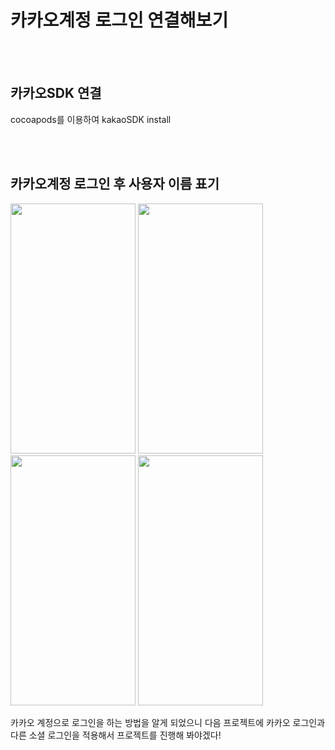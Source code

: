 # 카카오계정 로그인 연결해보기
<br/> <br/> 

## 카카오SDK 연결 
cocoapods를 이용하여 kakaoSDK install 

<br/> <br/> 


## 카카오계정 로그인 후 사용자 이름 표기 
<img src="https://github.com/JeongKiKi/KakaoLogin/assets/125369115/ecb50bdd-6301-42fb-ab00-648d8b91c2c8" width="200" height="400"/>
<img src="https://github.com/JeongKiKi/KakaoLogin/assets/125369115/accfbd14-2ce0-4292-b547-4304509aa35c" width="200" height="400"/>
<img src="https://github.com/JeongKiKi/KakaoLogin/assets/125369115/32dce32b-ebd5-46a8-9067-cb8765476ef2" width="200" height="400"/>

<img src="https://github.com/JeongKiKi/KakaoLogin/assets/125369115/b186785c-0c17-497a-be8c-42a1961dadc3" width="200" height="400"/>


카카오 계정으로 로그인을 하는 방법을 알게 되었으니 다음 프로젝트에 카카오 로그인과 다른 소셜 로그인을 적용해서 프로젝트를 진행해 봐야겠다!


